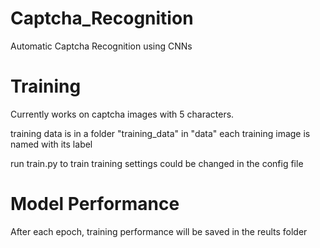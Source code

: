 # Captcha_Recognition
Automatic Captcha Recognition using CNNs

# Training

Currently works on captcha images with 5 characters. 

training data is in a folder "training_data" in "data"
each training image is named with its label

run train.py to train
training settings could be changed in the config file


# Model Performance

After each epoch, training performance will be saved in the reults folder
